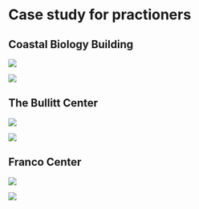 # Case study for practioners

## Coastal Biology Building

![](<../.gitbook/assets/0 (14).png>)



![](<../.gitbook/assets/1 (29).png>)



## The Bullitt Center

![](<../.gitbook/assets/2 (6).png>)



![](<../.gitbook/assets/3 (7).png>)



## Franco Center

![](<../.gitbook/assets/4 (8).png>)



![](<../.gitbook/assets/5 (4).png>)
